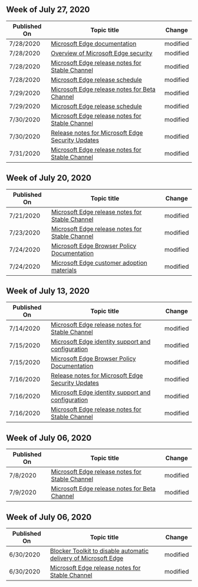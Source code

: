 <!-- This file is generated automatically each week. Changes made to this file will be overwritten.-->




## Week of July 27, 2020


| Published On |Topic title | Change |
|------|------------|--------|
| 7/28/2020 | [Microsoft Edge documentation](/DeployEdge/index) | modified |
| 7/28/2020 | [Overview of Microsoft Edge security](/DeployEdge/security-overview) | modified |
| 7/28/2020 | [Microsoft Edge release notes for Stable Channel](/DeployEdge/microsoft-edge-relnote-stable-channel) | modified |
| 7/28/2020 | [Microsoft Edge release schedule](/DeployEdge/microsoft-edge-release-schedule) | modified |
| 7/29/2020 | [Microsoft Edge release notes for Beta Channel](/DeployEdge/microsoft-edge-relnote-beta-channel) | modified |
| 7/29/2020 | [Microsoft Edge release schedule](/DeployEdge/microsoft-edge-release-schedule) | modified |
| 7/30/2020 | [Microsoft Edge release notes for Stable Channel](/DeployEdge/microsoft-edge-relnote-stable-channel) | modified |
| 7/30/2020 | [Release notes for Microsoft Edge Security Updates](/DeployEdge/microsoft-edge-relnotes-security) | modified |
| 7/31/2020 | [Microsoft Edge release notes for Stable Channel](/DeployEdge/microsoft-edge-relnote-stable-channel) | modified |


## Week of July 20, 2020


| Published On |Topic title | Change |
|------|------------|--------|
| 7/21/2020 | [Microsoft Edge release notes for Stable Channel](/DeployEdge/microsoft-edge-relnote-stable-channel) | modified |
| 7/23/2020 | [Microsoft Edge release notes for Stable Channel](/DeployEdge/microsoft-edge-relnote-stable-channel) | modified |
| 7/24/2020 | [Microsoft Edge Browser Policy Documentation](/DeployEdge/microsoft-edge-policies) | modified |
| 7/24/2020 | [Microsoft Edge customer adoption materials](/DeployEdge/microsoft-edge-customer-adoption-kit) | modified |


## Week of July 13, 2020


| Published On |Topic title | Change |
|------|------------|--------|
| 7/14/2020 | [Microsoft Edge release notes for Stable Channel](/DeployEdge/microsoft-edge-relnote-stable-channel) | modified |
| 7/15/2020 | [Microsoft Edge identity support and configuration](/DeployEdge/microsoft-edge-security-identity) | modified |
| 7/15/2020 | [Microsoft Edge Browser Policy Documentation](/DeployEdge/microsoft-edge-policies) | modified |
| 7/16/2020 | [Release notes for Microsoft Edge Security Updates](/DeployEdge/microsoft-edge-relnotes-security) | modified |
| 7/16/2020 | [Microsoft Edge identity support and configuration](/DeployEdge/microsoft-edge-security-identity) | modified |
| 7/16/2020 | [Microsoft Edge release notes for Stable Channel](/DeployEdge/microsoft-edge-relnote-stable-channel) | modified |


## Week of July 06, 2020


| Published On |Topic title | Change |
|------|------------|--------|
| 7/8/2020 | [Microsoft Edge release notes for Stable Channel](/DeployEdge/microsoft-edge-relnote-stable-channel) | modified |
| 7/9/2020 | [Microsoft Edge release notes for Beta Channel](/DeployEdge/microsoft-edge-relnote-beta-channel) | modified |


## Week of July 06, 2020


| Published On |Topic title | Change |
|------|------------|--------|
| 6/30/2020 | [Blocker Toolkit to disable automatic delivery of Microsoft Edge](/DeployEdge/microsoft-edge-blocker-toolkit) | modified |
| 6/30/2020 | [Microsoft Edge release notes for Stable Channel](/DeployEdge/microsoft-edge-relnote-stable-channel) | modified |